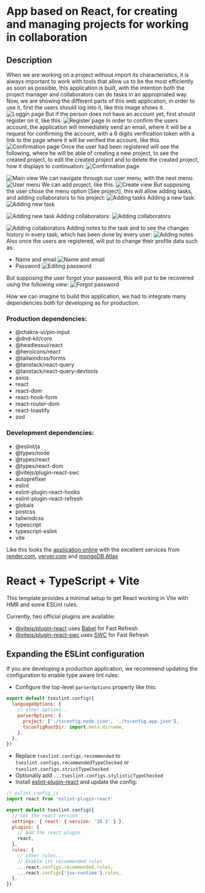 # App based on React, for creating and managing projects for working in collaboration
## Description
When we are working on a project without import its characteristics, it is always important to work with tools that allow us to be the most efficiently as soon as possible, this application is built, with the intention both the project manager and collaborators can do tasks in an appropriated way.
Now, we are showing the different parts of this web application, in order to use it, first the users should log into it, like this image shows it. 
![Loggin page](../media/registerAndLogin/login.png?raw=true)
But if the person does not have an account yet, first should register on it, like this.
![Register page](../media/registerAndLogin/register.png?raw=true)
In order to confirm the users account, the application will immediately send an email, where it will be a request for confirming the account, with a 6 digits verification token with a link to the page where it will be verified the account, like this.
![Confirmation page](../media/registerAndLogin/account-confirmatio-by-token.png?raw=true)
Once the user had been registered will see the following, where he will be able of creating a new project, to see the created project, to edit the created project and to delete the created project, how it displays to continuation:
![Confirmation page](../media/Views/menu-see-edit-delete-project.png?raw=true)

![Main view](../media/Views/mainView.png?raw=true)
We can navigate through our user menu, with the next menu:
![User menu](../media/registerAndLogin/user-menu.png?raw=true)
We can add project, like this.
![Create view](../media/Views/create-project.png?raw=true)
But supposing the user chose the menu option [See project], this will allow adding tasks, and adding collaborators to his project:
![Adding tasks](../media/Views/toast-notifications.png?raw=true)
Adding a new task:
![Adding new task](../media/Views/add-task.png?raw=true)

![Adding new task](../media/Views/project-details.png?raw=true)
Adding collaborators:
![Adding collaborators](../media/Views/add-colaborator.png?raw=true)

![Adding collaborators](../media/Views/deleting-colaborator.png?raw=true)
Adding notes to the task and to see the changes history in every task, which has been done by every user:
![Adding notes](../media/Views/adding-note-change-history.png?raw=true)
Also once the users are registered, will put to change their profile data such as:
* Name and email
![Name and email](../media/registerAndLogin/editing-profile.png?raw=true)
* Password
![Editing password](../media/registerAndLogin/changing-password.png?raw=true)

But supposing the user forgot your password, this will put to be recovered using the following view:
![Forgot password](../media/registerAndLogin/forgot-password.png?raw=true)

How we can imagine to build this application, we had to integrate many dependencies both for developing as for production.
### Production dependencies:
* @chakra-ui/pin-input
* @dnd-kit/core
* @headlessui/react
* @heroicons/react
* @tailwindcss/forms
* @tanstack/react-query
* @tanstack/react-query-devtools
* axios
* react
* react-dom
* react-hook-form
* react-router-dom
* react-toastify
* zod
### Development dependencies:
- @eslint/js
- @types/node
- @types/react
- @types/react-dom
- @vitejs/plugin-react-swc
- autoprefixer
- eslint
- eslint-plugin-react-hooks
- eslint-plugin-react-refresh
- globals
- postcss
- tailwindcss
- typescript
- typescript-eslint
- vite

Like this looks the [application online](https://uptask-user-managet.vercel.app/) with the excellent services from [render.com](https://render.com/), [verver.com](https://vercel.com/) and [mongoDB Atlas](https://www.mongodb.com/)

# React + TypeScript + Vite

This template provides a minimal setup to get React working in Vite with HMR and some ESLint rules.

Currently, two official plugins are available:

- [@vitejs/plugin-react](https://github.com/vitejs/vite-plugin-react/blob/main/packages/plugin-react/README.md) uses [Babel](https://babeljs.io/) for Fast Refresh
- [@vitejs/plugin-react-swc](https://github.com/vitejs/vite-plugin-react-swc) uses [SWC](https://swc.rs/) for Fast Refresh

## Expanding the ESLint configuration

If you are developing a production application, we recommend updating the configuration to enable type aware lint rules:

- Configure the top-level `parserOptions` property like this:

```js
export default tseslint.config({
  languageOptions: {
    // other options...
    parserOptions: {
      project: ['./tsconfig.node.json', './tsconfig.app.json'],
      tsconfigRootDir: import.meta.dirname,
    },
  },
})
```

- Replace `tseslint.configs.recommended` to `tseslint.configs.recommendedTypeChecked` or `tseslint.configs.strictTypeChecked`
- Optionally add `...tseslint.configs.stylisticTypeChecked`
- Install [eslint-plugin-react](https://github.com/jsx-eslint/eslint-plugin-react) and update the config:

```js
// eslint.config.js
import react from 'eslint-plugin-react'

export default tseslint.config({
  // Set the react version
  settings: { react: { version: '18.3' } },
  plugins: {
    // Add the react plugin
    react,
  },
  rules: {
    // other rules...
    // Enable its recommended rules
    ...react.configs.recommended.rules,
    ...react.configs['jsx-runtime'].rules,
  },
})
```
